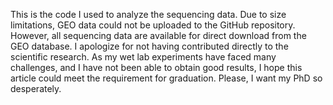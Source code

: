 This is the code I used to analyze the sequencing data. Due to size limitations, GEO data could not be uploaded to the GitHub repository. However, all sequencing data are available for direct download from the GEO database. 
I apologize for not having contributed directly to the scientific research. As my wet lab experiments have faced many challenges, and I have not been able to obtain good results, I hope this article could meet the requirement for graduation. Please, I want my PhD so desperately.
